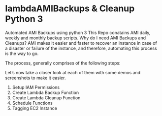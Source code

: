 # lambdaAMIBackups & Cleanup Python 3
Automated AMI Backups using python 3
This Repo conatains AMI daily, weekly and monthly backup scripts.
Why do I need AMI Backups and Cleanups?
AMI makes it easier and faster to recover an instance in case of a disaster or failure of the instance, and therefore, automating this process is the way to go.

The process, generally comprises of the following steps:

Let’s now take a closer look at each of them with some demos and screenshots to make it easier.
1.	Setup IAM Permissions
2.	Create Lambda Backup Function
3.	Create Lambda Cleanup Function
4.	Schedule Functions
5.	 Tagging EC2 Instance


